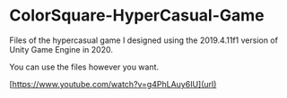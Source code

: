 # ColorSquare-HyperCasual-Game
Files of the hypercasual game I designed using the 2019.4.11f1 version of Unity Game Engine in 2020.

You can use the files however you want.

[https://www.youtube.com/watch?v=g4PhLAuy6IU](url)
